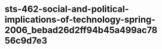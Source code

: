 # sts-462-social-and-political-implications-of-technology-spring-2006_bebad26d2ff94b45a499ac7856c9d7e3